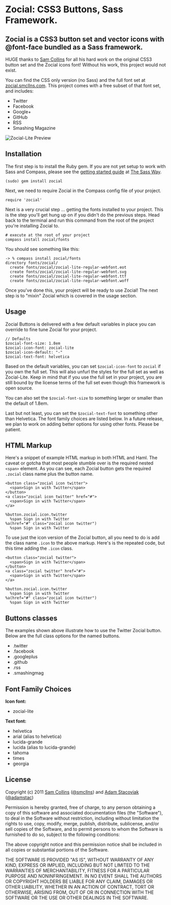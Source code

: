 # Zocial: CSS3 Buttons, Sass Framework.

## Zocial is a CSS3 button set and vector icons with @font-face bundled as a Sass framework.

HUGE thanks to [Sam Collins](http://twitter.com/smcllns) for all his hard work on the original CSS3 button set and the Zocial icons font! Without his work, this project would not exist.

You can find the CSS only version (no Sass) and the full font set at [zocial.smcllns.com](http://zocial.smcllns.com/). This project comes with a free subset of that font set, and includes:

* Twitter
* Facebook
* Google+
* GitHub
* RSS
* Smashing Magazine

![Zocial-Lite Preview](https://github.com/adamstac/zocial/test/public/images/zocial-lite-preview.jpg?raw=true)

## Installation

The first step is to install the Ruby gem. If you are not yet setup to work with Sass and Compass, please see the [getting started guide](http://thesassway.com/beginner/getting-started-with-sass-and-compass) at [The Sass Way](http://thesassway.com/).

    (sudo) gem install zocial

Next, we need to require Zocial in the Compass config file of your project.

    require 'zocial'

Next is a very crucial step ... getting the fonts installed to your project. This is the step you'll get hung up on if you didn't do the previous steps. Head back to the terminal and run this command from the root of the project you're installing Zocial to.

    # execute at the root of your project
    compass install zocial/fonts

You should see something like this:

    -> % compass install zocial/fonts
    directory fonts/zocial/ 
      create fonts/zocial/zocial-lite-regular-webfont.eot
      create fonts/zocial/zocial-lite-regular-webfont.svg
      create fonts/zocial/zocial-lite-regular-webfont.ttf
      create fonts/zocial/zocial-lite-regular-webfont.woff

Once you've done this, your project will be ready to use Zocial! The next step is to "mixin" Zocial which is covered in the usage section.

## Usage

Zocial Buttons is delivered with a few default variables in place you can override to fine tune Zocial for your project.

    // Defaults
    $zocial-font-size: 1.8em
    $zocial-icon-font: zocial-lite
    $zocial-icon-default: "-"
    $zocial-text-font: helvetica

Based on the default variables, you can set `$zocial-icon-font` to `zocial` if you own the full set. This will also unfurl the styles for the full set as well as Zocial-Lite. Keep in mind that if you use the full set in your project, you are still bound by the license terms of the full set even though this framework is open source.

You can also set the `$zocial-font-size` to something larger or smaller than the default of 1.8em.

Last but not least, you can set the `$zocial-text-font` to something other than Helvetica. The font family choices are listed below. In a future release, we plan to work on adding better options for using other fonts. Please be patient.

## HTML Markup

Here's a snippet of example HTML markup in both HTML and Haml. The caveat or gotcha that most people stumble over is the required nested `<span>` element. As you can see, each Zocial button gets the required `.zocial` class name plus the button name.

    <button class="zocial icon twitter">
      <span>Sign in with Twitter</span>
    </button>
    <a class="zocial icon twitter" href="#">
      <span>Sign in with Twitter</span>
    </a>

    %button.zocial.icon.twitter
      %span Sign in with Twitter
    %a(href="#" class="zocial icon twitter")
      %span Sign in with Twitter

To use just the icon version of the Zocial button, all you need to do is add the class name `.icon` to the above markup. Here's is the repeated code, but this time adding the `.icon` class.

    <button class="zocial twitter">
      <span>Sign in with Twitter</span>
    </button>
    <a class="zocial twitter" href="#">
      <span>Sign in with Twitter</span>
    </a>

    %button.zocial.icon.twitter
      %span Sign in with Twitter
    %a(href="#" class="zocial icon twitter")
      %span Sign in with Twitter

## Buttons classes

The examples shown above illustrate how to use the Twitter Zocial button. Below are the full class options for the named buttons.

* .twitter
* .facebook
* .googleplus
* .github
* .rss
* .smashingmag

## Font Family Choices

**Icon font:**

* zocial-lite

**Text font:**

* helvetica
* arial (alias to helvetica)
* lucida-grande
* lucida (alias to lucida-grande)
* tahoma
* times
* georgia

## License

Copyright (c) 2011 [Sam Collins](http://smcllns.com/) ([@smcllns](http://twitter.com/smcllns)) and [Adam Stacoviak](http://adamstacoviak.com/) ([@adamstac](http://twitter.com/adamstac))

Permission is hereby granted, free of charge, to any person obtaining a copy of this software and associated documentation files (the "Software"), to deal in the Software without restriction, including without limitation the rights to use, copy, modify, merge, publish, distribute, sublicense, and/or sell copies of the Software, and to permit persons to whom the Software is furnished to do so, subject to the following conditions:

The above copyright notice and this permission notice shall be included in all copies or substantial portions of the Software.

THE SOFTWARE IS PROVIDED "AS IS", WITHOUT WARRANTY OF ANY KIND, EXPRESS OR IMPLIED, INCLUDING BUT NOT LIMITED TO THE WARRANTIES OF MERCHANTABILITY, FITNESS FOR A PARTICULAR PURPOSE AND NONINFRINGEMENT. IN NO EVENT SHALL THE AUTHORS OR COPYRIGHT HOLDERS BE LIABLE FOR ANY CLAIM, DAMAGES OR OTHER LIABILITY, WHETHER IN AN ACTION OF CONTRACT, TORT OR OTHERWISE, ARISING FROM, OUT OF OR IN CONNECTION WITH THE SOFTWARE OR THE USE OR OTHER DEALINGS IN THE SOFTWARE.